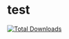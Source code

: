 # test
[![Total Downloads](https://poser.pugx.org/phpunit/phpunit/downloads)](https://packagist.org/packages/phpunit/phpunit)

